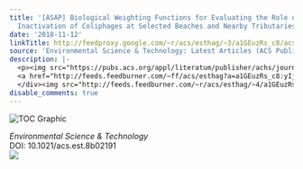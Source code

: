 ```yaml
---
title: '[ASAP] Biological Weighting Functions for Evaluating the Role of Sunlight-Induced
  Inactivation of Coliphages at Selected Beaches and Nearby Tributaries'
date: '2018-11-12'
linkTitle: http://feedproxy.google.com/~r/acs/esthag/~3/a1GEuzRs_c8/acs.est.8b02191
source: 'Environmental Science & Technology: Latest Articles (ACS Publications)'
description: |-
  <p><img src="https://pubs.acs.org/appl/literatum/publisher/achs/journals/content/esthag/0/esthag.ahead-of-print/acs.est.8b02191/20181112/images/medium/es-2018-02191e_0008.gif" alt="TOC Graphic"/></p><div><cite>Environmental Science & Technology</cite></div><div>DOI: 10.1021/acs.est.8b02191</div><div class="feedflare">
  <a href="http://feeds.feedburner.com/~ff/acs/esthag?a=a1GEuzRs_c8:yIjXm3iXB98:yIl2AUoC8zA"><img src="http://feeds.feedburner.com/~ff/acs/esthag?d=yIl2AUoC8zA" border="0"></img></a>
  </div><img src="http://feeds.feedburner.com/~r/acs/esthag/~4/a1GEuzRs_c8" height="1" width="1" ...
disable_comments: true
---
```

<p><img src="https://pubs.acs.org/appl/literatum/publisher/achs/journals/content/esthag/0/esthag.ahead-of-print/acs.est.8b02191/20181112/images/medium/es-2018-02191e_0008.gif" alt="TOC Graphic"/></p><div><cite>Environmental Science & Technology</cite></div><div>DOI: 10.1021/acs.est.8b02191</div><div class="feedflare">
<a href="http://feeds.feedburner.com/~ff/acs/esthag?a=a1GEuzRs_c8:yIjXm3iXB98:yIl2AUoC8zA"><img src="http://feeds.feedburner.com/~ff/acs/esthag?d=yIl2AUoC8zA" border="0"></img></a>
</div><img src="http://feeds.feedburner.com/~r/acs/esthag/~4/a1GEuzRs_c8" height="1" width="1" ...
